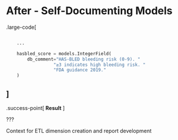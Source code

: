 # After - Self-Documenting Models

.large-code[
```python

    ...

    hasbled_score = models.IntegerField(
        db_comment="HAS-BLED bleeding risk (0-9). "
                  "≥3 indicates high bleeding risk. "
                  "FDA guidance 2019."
    )
```
]
--

.success-point[
**Result**
]

???

Context for ETL dimension creation and report development
